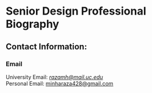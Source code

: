 # Senior Design Professional Biography
## Contact Information:
### Email
University Email: *razamh@mail.uc.edu* <br/>
Personal Email: minharaza428@gmail.com
